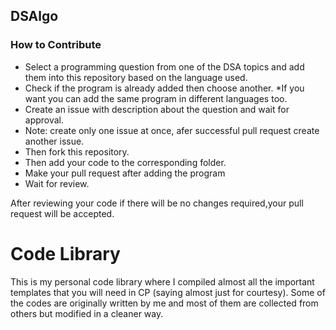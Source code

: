 ## DSAlgo
### How to Contribute 
* Select a programming question from one of the DSA topics and add them into this repository based on the language used.
* Check if the program is already added then choose another.
*If you want you can add the same program in different languages too.
* Create an issue with description about the question and wait for approval.
* Note: create only one issue at once, afer successful pull request create another issue.
* Then fork this repository.
* Then add your code to the corresponding folder.
* Make your pull request after adding the program 
* Wait for review.

After reviewing your code if there will be no changes required,your pull request will be accepted.<br>


# Code Library
This is my personal code library where I compiled almost all the important templates that you will need in CP (saying almost just for courtesy). Some of the codes are originally written by me and most of them are collected from others but modified in a cleaner way.
